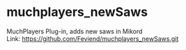 # muchplayers_newSaws
MuchPlayers Plug-in, adds new saws in Mikord
\
Link: https://github.com/Feviend/muchplayers_newSaws.git
